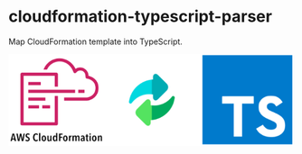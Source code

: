 # cloudformation-typescript-parser

Map CloudFormation template into TypeScript.

![](./media/cloudformation-typescript-parser.png)
